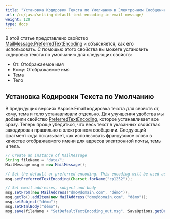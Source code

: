 ```yaml
---
title: "Установка Кодировки Текста по Умолчанию в Электронном Сообщении"
url: /ru/java/setting-default-text-encoding-in-email-message/
weight: 120
type: docs
---
```


В этой статье представлено свойство [MailMessage.PreferredTextEncoding](https://apireference.aspose.com/email/java/com.aspose.email/MailMessage#setPreferredTextEncoding\(java.nio.charset.Charset\)) и объясняется, как его использовать. С помощью этого свойства вы можете установить кодировку текста по умолчанию для следующих свойств:

- От: Отображаемое имя
- Кому: Отображаемое имя
- Тема
- Тело
## **Установка Кодировки Текста по Умолчанию**
В предыдущих версиях Aspose.Email кодировка текста для свойств от, кому, тема и тело устанавливали отдельно. Для улучшения удобства мы добавили свойство [PreferredTextEncoding](https://apireference.aspose.com/email/java/com.aspose.email/MailMessage#setPreferredTextEncoding\(java.nio.charset.Charset\)), которое устанавливает все сразу. Теперь проще убедиться, что весь текст в указанных свойствах закодирован правильно в электронном сообщении. Следующий фрагмент кода показывает, как использовать французское слово в качестве отображаемого имени для адресов электронной почты, темы и тела.

~~~Java
// Create an instance of MailMessage
String fileName = "data/";
MailMessage msg = new MailMessage();

// Set the default or preferred encoding. This encoding will be used as the default for the from/to email addresses, subject and body of message.
msg.setPreferredTextEncoding(Charset.forName("cp1252"));

// Set email addresses, subject and body
msg.setFrom(new MailAddress("dmo@domain.com", "démo"));
msg.getTo().addItem(new MailAddress("dmo@domain.com", "démo"));
msg.setSubject("démo");
msg.setHtmlBody("démo");
msg.save(fileName + "SetDefaultTextEncoding_out.msg", SaveOptions.getDefaultMsg());
~~~